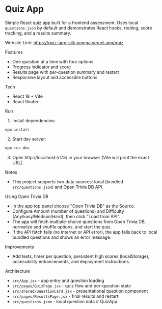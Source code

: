 # Quiz App

Simple React quiz app built for a frontend assessment. Uses local `questions.json` by default and demonstrates React hooks, routing, score tracking, and a results summary.

Website Link: https://quiz-app-silk-omega.vercel.app/quiz

Features
- One question at a time with four options
- Progress indicator and score
- Results page with per-question summary and restart
- Responsive layout and accessible buttons

Tech
- React 18 + Vite
- React Router

Run
1. Install dependencies:

```powershell
npm install
```

2. Start dev server:

```powershell
npm run dev
```

3. Open http://localhost:5173/ in your browser (Vite will print the exact URL).

Notes
- This project supports two data sources: local (bundled `src/questions.json`) and Open Trivia DB API.

Using Open Trivia DB
- In the app top panel choose "Open Trivia DB" as the Source.
- Configure Amount (number of questions) and Difficulty (Any/Easy/Medium/Hard), then click "Load from API".
- The app will fetch multiple-choice questions from Open Trivia DB, normalize and shuffle options, and start the quiz.
- If the API fetch fails (no internet or API error), the app falls back to local bundled questions and shows an error message.

Improvements
- Add tests, timer per question, persistent high scores (localStorage), accessibility enhancements, and deployment instructions.

Architecture
- `src/App.jsx` - app entry and question loading
- `src/pages/QuizPage.jsx` - quiz flow and per-question state
- `src/shared/QuestionCard.jsx` - presentational question component
- `src/pages/ResultsPage.jsx` - final results and restart
- `src/questions.json` - local question data
#   Q u i z A p p 
 
 
